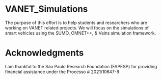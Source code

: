 # VANET_Simulations
The purpose of this effort is to help students and researchers who are working on VANET related projects. 
We will focus on the simulations of smart vehicles using the SUMO, OMNET++, & Veins simulation framework.

Acknowledgments
===============
I am thankful to the São Paulo Research Foundation (FAPESP) for providing financial assistance under the Processo # 2021/10647-8 
